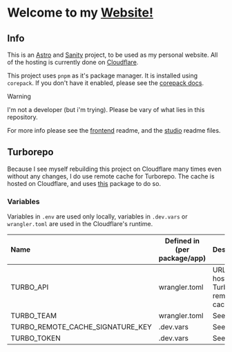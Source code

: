 # Welcome to my [Website!](https://daliborhon.dev)

## Info

This is an [Astro](https://astro.build) and [Sanity](https://sanity.io) project, to be used as my personal website.
All of the hosting is currently done on [Cloudflare](https://cloudflare.com).

This project uses `pnpm` as it's package manager. It is installed using `corepack`. If you don't have it enabled, please see the [corepack docs](https://nodejs.org/api/corepack.html).

> [!WARNING]
> I'm not a developer (but i'm trying). Please be vary of what lies in this repository.

For more info please see the [frontend](./apps/frontend/README.md) readme, and the [studio](./apps/studio/README.md) readme files.

## Turborepo

Because I see myself rebuilding this project on Cloudflare many times even without any changes, I do use remote cache for Turborepo.
The cache is hosted on Cloudflare, and uses [this](https://adirishi.github.io/turborepo-remote-cache-cloudflare/) package to do so.

### Variables

Variables in `.env` are used only locally, variables in `.dev.vars` or `wrangler.toml` are used in the Cloudflare's runtime.

| Name                             | Defined in (per package/app) | Description                                                                                           |
| :------------------------------- | ---------------------------- | ----------------------------------------------------------------------------------------------------- |
| TURBO_API                        | wrangler.toml                | URL for self hosted Turborepo remote cache                                                            |
| TURBO_TEAM                       | wrangler.toml                | See [here](https://adirishi.github.io/turborepo-remote-cache-cloudflare/introduction/setup-turborepo) |
| TURBO_REMOTE_CACHE_SIGNATURE_KEY | .dev.vars                    | See [here](https://adirishi.github.io/turborepo-remote-cache-cloudflare/introduction/setup-turborepo) |
| TURBO_TOKEN                      | .dev.vars                    | See [here](https://adirishi.github.io/turborepo-remote-cache-cloudflare/introduction/setup-turborepo) |
